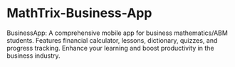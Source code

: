 # MathTrix-Business-App
BusinessApp: A comprehensive mobile app for business mathematics/ABM students. Features financial calculator, lessons, dictionary, quizzes, and progress tracking. Enhance your learning and boost productivity in the business industry.
